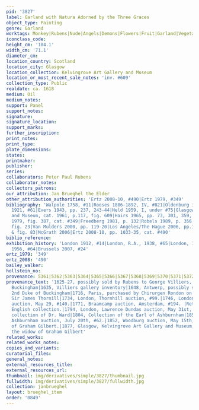 ```yaml
---
pid: '3827'
label: Garland with Natura Adorned by the Three Graces
object_type: Painting
genre: Garland
worktags: Monkey|Rubens|Nude|Angels|Demons|Flowers|Fruit|Garland|Vegetables
iconclass_code:
height_cm: '104.1'
width_cm: '71.1'
diameter_cm:
location_country: Scotland
location_city: Glasgow
location_collection: Kelvingrove Art Gallery and Museum
location_or_most_recent_sale_notes: 'inv. #609'
collection_type: Public
realdate: ca. 1618
medium: Oil
medium_notes:
support: Panel
support_notes:
signature:
signature_location:
support_marks:
further_inscription:
print_notes:
print_type:
plate_dimensions:
states:
printmaker:
publisher:
series:
collaborators: Peter Paul Rubens
collaborator_notes:
collectors_patrons:
our_attribution: Jan Brueghel the Elder
other_attribution_authorities: 'Ertz 2008-10, #490|Ertz 1979, #349'
bibliography: 'Walpole 1758, #11|Rooses 1886-1892, IV, #821|Oldenburg in Rubens catalog,
  1921, #61|Evers 1943, pp. 237, 243-44|Held 1959, I, under #75|Glasgow Art Gallery
  and Museum, cat. 1961, p.117, fig. 609|Hairs 1965, pp. 73, 301, 359, n. 180|Ertz
  1979, fig. 387, cat. #349|Freedberg 1981, p. 132|Robels 1989, p. 356|Schuckman 1995,
  fig. 23|Van Mulders 2000, pp. 119-20|Los Angeles/The Hague 2006, pp.157, 162-63
  & fig. 83|McGrath 2006|Ertz 2008-10, pp. 1033-35, cat. #490'
biblio_reference:
exhibition_history: 'London 1912, #14|London, R.A., 1938, #65|London, 1953/54, #194|Bruges
  1956, #64|Brussels 2007, #24'
ertz_1979: '349'
ertz_2008: '490'
bailey_walker:
hollstein_no:
provenance: 5361|5362|5363|5364|5365|5366|5367|5368|5369|5370|5371|5372|5373|5374
provenance_text: '1625-27, possibly sold by Rubens to George Villiers, 1st Duke of
  Buckingham|1635, Villiers gallery inventory|1648, Antwerp, possibly sold to the
  2nd Duke of Buckingham|1716, Paris, purchased by Chirurgen Rondon on May 19 for
  Sir James Thornill|1734, London, Thornhill auction, #99.|1746, London, Mary Edwards
  auction, May 29, #140.|1771, Braamcamp auction, Amsterdam, #194. |Returned to the
  English collection.|1794, London, Lawrence Dundas auction, May 31st, #36 from the
  collection of Dr. Ward|1804, Collection of the Earl of Ashburnham|1850, London,
  Ashburnham auction, July 20th, #62.|1852, Woodburg auction, May 15th, #192.|Collection
  of Graham Gilbert.|1877, Glasgow, Kelvingrove Art Gallery and Museum, donated by
  the widow of Graham Gilbert'
related_works:
related_works_notes:
copies_and_variants:
curatorial_files:
general_notes:
external_resources_title:
external_resources_url:
thumbnail: img/derivatives/simple/3827/thumbnail.jpg
fullwidth: img/derivatives/simple/3827/fullwidth.jpg
collection: janbrueghel
layout: brueghel_item
order: '0849'
---
```

